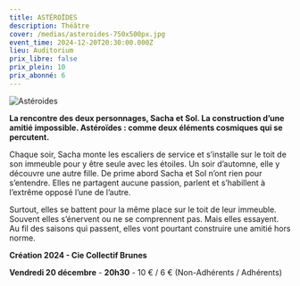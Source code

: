 ```yaml
---
title: ASTÉROÏDES
description: Théâtre
cover: /medias/asteroides-750x500px.jpg
event_time: 2024-12-20T20:30:00.000Z
lieu: Auditorium
prix_libre: false
prix_plein: 10
prix_abonné: 6
---
```

![Astéroides](/medias/asteroides-750x500px.jpg "Théâtre")

**La rencontre des deux personnages, Sacha et Sol. La construction d’une amitié impossible. Astéroïdes : comme deux éléments cosmiques qui se percutent.**

Chaque soir, Sacha monte les escaliers de service et s’installe sur le toit de son immeuble pour y être seule avec les étoiles. Un soir d’automne, elle y découvre une autre fille. De prime abord Sacha et Sol n’ont rien pour s’entendre. Elles ne partagent aucune passion, parlent et s’habillent à l’extrême opposé l’une de l’autre.

Surtout, elles se battent pour la même place sur le toit de leur immeuble. Souvent elles s’énervent ou ne se comprennent pas. Mais elles essayent. Au fil des saisons qui passent, elles vont pourtant construire une amitié hors norme.

**Création 2024 - Cie Collectif Brunes**

**Vendredi 20 décembre** - **20h30** - 10 € / 6 € (Non-Adhérents / Adhérents)